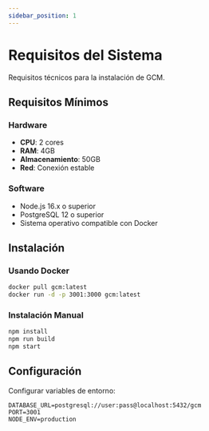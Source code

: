 ```yaml
---
sidebar_position: 1
---
```


# Requisitos del Sistema

Requisitos técnicos para la instalación de GCM.

## Requisitos Mínimos

### Hardware
- **CPU**: 2 cores
- **RAM**: 4GB
- **Almacenamiento**: 50GB
- **Red**: Conexión estable

### Software
- Node.js 16.x o superior
- PostgreSQL 12 o superior
- Sistema operativo compatible con Docker

## Instalación

### Usando Docker
```bash
docker pull gcm:latest
docker run -d -p 3001:3000 gcm:latest
```

### Instalación Manual
```bash
npm install
npm run build
npm start
```

## Configuración

Configurar variables de entorno:
```env
DATABASE_URL=postgresql://user:pass@localhost:5432/gcm
PORT=3001
NODE_ENV=production
```